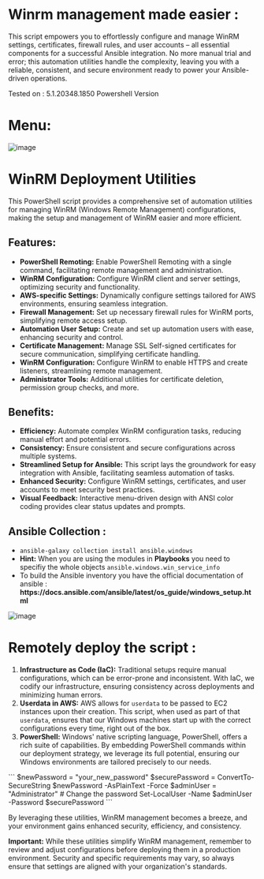 # Winrm management made easier : 
This script empowers you to effortlessly configure and manage WinRM settings, certificates, firewall rules, and user accounts – all essential components for a successful Ansible integration. No more manual trial and error; this automation utilities handle the complexity, leaving you with a reliable, consistent, and secure environment ready to power your Ansible-driven operations.

Tested on : 5.1.20348.1850 Powershell Version

<h1>Menu:</h1> 

![image](https://github.com/Razichennouf/ansible_winrm/assets/77803582/662e3747-f187-4b31-a65a-ca3f4cac6f22)

<h1>WinRM Deployment Utilities</h1>

<p>This PowerShell script provides a comprehensive set of automation utilities for managing WinRM (Windows Remote Management) configurations, making the setup and management of WinRM easier and more efficient.</p>

<h2>Features:</h2>
<ul>
    <li><strong>PowerShell Remoting:</strong> Enable PowerShell Remoting with a single command, facilitating remote management and administration.</li>
    <li><strong>WinRM Configuration:</strong> Configure WinRM client and server settings, optimizing security and functionality.</li>
    <li><strong>AWS-specific Settings:</strong> Dynamically configure settings tailored for AWS environments, ensuring seamless integration.</li>
    <li><strong>Firewall Management:</strong> Set up necessary firewall rules for WinRM ports, simplifying remote access setup.</li>
    <li><strong>Automation User Setup:</strong> Create and set up automation users with ease, enhancing security and control.</li>
    <li><strong>Certificate Management:</strong> Manage SSL Self-signed certificates for secure communication, simplifying certificate handling.</li>
    <li><strong>WinRM Configuration:</strong> Configure WinRM to enable HTTPS and create listeners, streamlining remote management.</li>
    <li><strong>Administrator Tools:</strong> Additional utilities for certificate deletion, permission group checks, and more.</li>
</ul>

<h2>Benefits:</h2>
<ul>
    <li><strong>Efficiency:</strong> Automate complex WinRM configuration tasks, reducing manual effort and potential errors.</li>
    <li><strong>Consistency:</strong> Ensure consistent and secure configurations across multiple systems.</li>
    <li><strong>Streamlined Setup for Ansible:</strong> This script lays the groundwork for easy integration with Ansible, facilitating seamless automation of tasks.</li>
    <li><strong>Enhanced Security:</strong> Configure WinRM settings, certificates, and user accounts to meet security best practices.</li>
    <li><strong>Visual Feedback:</strong> Interactive menu-driven design with ANSI color coding provides clear status updates and prompts.</li>
</ul>
<h2>Ansible Collection : </h2>
<ul>
    <li> <code>ansible-galaxy collection install ansible.windows</code></li>
    <li> <strong>Hint:</strong> When you are using the modules in <strong>Playbooks</strong> you need to specifiy the whole objects <code>ansible.windows.win_service_info</code> </li>
    <li> To build the Ansible inventory you have the official documentation of ansible : <strong> https://docs.ansible.com/ansible/latest/os_guide/windows_setup.html</strong> </li>
</ul>

![image](https://github.com/Razichennouf/ansible_winrm/assets/77803582/c6f114df-3550-44d9-b5c7-c166037a276d)

<h1>Remotely deploy the script : </h1>
    <ol>
        <li><strong>Infrastructure as Code (IaC):</strong> Traditional setups require manual configurations, which can be error-prone and inconsistent. With IaC, we codify our infrastructure, ensuring consistency across deployments and minimizing human errors.</li>
        <li><strong>Userdata in AWS:</strong> AWS allows for <code>userdata</code> to be passed to EC2 instances upon their creation. This script, when used as part of that <code>userdata</code>, ensures that our Windows machines start up with the correct configurations every time, right out of the box.</li>
        <li><strong>PowerShell:</strong> Windows' native scripting language, PowerShell, offers a rich suite of capabilities. By embedding PowerShell commands within our deployment strategy, we leverage its full potential, ensuring our Windows environments are tailored precisely to our needs.</li>
    </ol>  
    ```
        <Powershell>
        $newPassword = "your_new_password"
        $securePassword = ConvertTo-SecureString $newPassword -AsPlainText -Force
        $adminUser = "Administrator" 
        # Change the password
        Set-LocalUser -Name $adminUser -Password $securePassword
        </Powershell>
      ```  

<p>By leveraging these utilities, WinRM management becomes a breeze, and your environment gains enhanced security, efficiency, and consistency.</p>

<p><strong>Important:</strong> While these utilities simplify WinRM management, remember to review and adjust configurations before deploying them in a production environment. Security and specific requirements may vary, so always ensure that settings are aligned with your organization's standards.</p>
